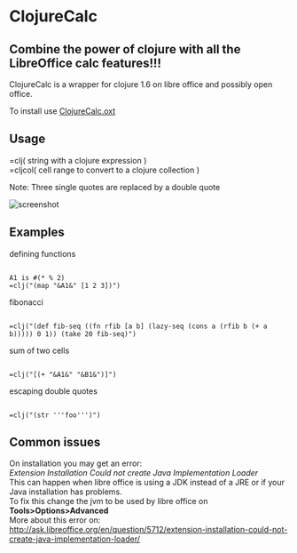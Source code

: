 ClojureCalc
====================
Combine the power of clojure with all the LibreOffice calc features!!!  
---------------------

ClojureCalc is a wrapper for clojure 1.6 on libre office and possibly open office.  

To install use [ClojureCalc.oxt](https://github.com/beothorn/ClojureCalc/releases/download/1.0.0/ClojureCalc.oxt)  

Usage  
---------------------

=clj( string with a clojure expression )  
=cljcol( cell range to convert to a clojure collection )  

Note: Three single quotes are replaced by a double quote

![screenshot](http://i.imgur.com/RS2BqbB.png "Really cool example")

Examples  
---------------------

defining functions
<pre><code>
A1 is #(* % 2)
=clj("(map "&A1&" [1 2 3])")
</code></pre>

fibonacci
<pre><code>
=clj("(def fib-seq ((fn rfib [a b] (lazy-seq (cons a (rfib b (+ a b))))) 0 1)) (take 20 fib-seq)")  
</code></pre>

sum of two cells
<pre><code>
=clj("[(+ "&A1&" "&B1&")]")  
</code></pre>

escaping double quotes
<pre><code>
=clj("(str '''foo''')")
</code></pre>

Common issues
---------------------
On installation you may get an error:  
*Extension Installation Could not create Java Implementation Loader*  
This can happen when libre office is using a JDK instead of a JRE or if your Java installation has problems.  
To fix this change the jvm to be used by libre office on __Tools>Options>Advanced__  
More about this error on:  
http://ask.libreoffice.org/en/question/5712/extension-installation-could-not-create-java-implementation-loader/
